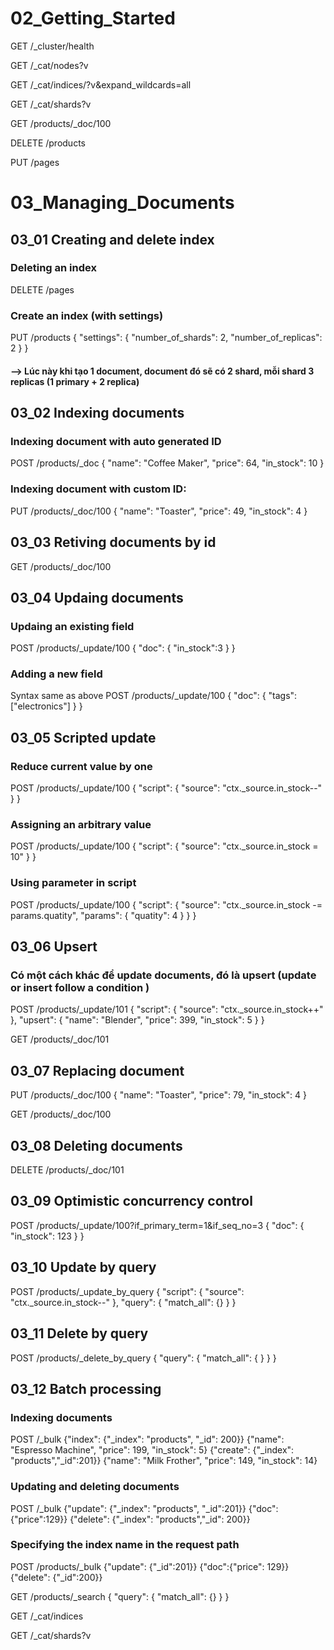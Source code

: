 # 02_Getting_Started
GET /_cluster/health

GET /_cat/nodes?v

GET /_cat/indices/?v&expand_wildcards=all

GET /_cat/shards?v

GET /products/_doc/100

DELETE /products

PUT /pages


# 03_Managing_Documents
## 03_01 Creating and delete index
### Deleting an index
DELETE /pages

### Create an index (with settings)

PUT /products
{
  "settings": {
    "number_of_shards": 2,
    "number_of_replicas": 2
  }
}

#### --> Lúc này khi tạo 1 document, document đó sẽ có 2 shard, mỗi shard 3 replicas (1 primary + 2 replica)


## 03_02 Indexing documents
### Indexing document with auto generated ID
POST /products/_doc
{
  "name": "Coffee Maker",
  "price": 64,
  "in_stock": 10
}

### Indexing document with custom ID:
PUT /products/_doc/100
{
  "name": "Toaster",
  "price": 49,
  "in_stock": 4
}

## 03_03 Retiving documents by id
GET /products/_doc/100

## 03_04 Updaing documents
### Updaing an existing field
POST /products/_update/100
{
  "doc": {
    "in_stock":3
  }
}

### Adding a new field
Syntax same as above
POST /products/_update/100
{
  "doc": {
    "tags": ["electronics"]
  }
}

## 03_05 Scripted update
### Reduce current value by one
POST /products/_update/100
{
  "script": {
    "source": "ctx._source.in_stock--"
  }
}

### Assigning an arbitrary value
POST /products/_update/100
{
  "script": {
    "source": "ctx._source.in_stock = 10"
  }
}

### Using parameter in script
POST /products/_update/100
{
  "script": {
    "source": "ctx._source.in_stock -= params.quatity",
    "params": {
      "quatity": 4
    }
  }
}

## 03_06 Upsert
### Có một cách khác để update documents, đó là upsert (update or insert follow a condition )
POST /products/_update/101
{
  "script": {
    "source": "ctx._source.in_stock++"
  },
  "upsert": {
    "name": "Blender",
    "price": 399,
    "in_stock": 5
  }
}

GET /products/_doc/101

## 03_07 Replacing document
PUT /products/_doc/100
{
  "name": "Toaster",
  "price": 79,
  "in_stock": 4
}

GET /products/_doc/100

## 03_08 Deleting documents
DELETE /products/_doc/101

## 03_09 Optimistic concurrency control
POST /products/_update/100?if_primary_term=1&if_seq_no=3
{
  "doc": {
    "in_stock": 123
  }
}

## 03_10 Update by query
POST /products/_update_by_query
{
  "script": {
    "source": "ctx._source.in_stock--"
  },
  "query": {
    "match_all": {}
  }
}

## 03_11 Delete by query
POST /products/_delete_by_query
{
  "query": {
    "match_all": { }
  }
}

## 03_12 Batch processing
### Indexing documents
POST /_bulk
{"index": {"_index": "products", "_id": 200}}
{"name": "Espresso Machine", "price": 199, "in_stock": 5}
{"create": {"_index": "products","_id":201}}
{"name": "Milk Frother", "price": 149, "in_stock": 14}

### Updating and deleting documents
POST /_bulk
{"update": {"_index": "products", "_id":201}}
{"doc":{"price":129}}
{"delete": {"_index": "products","_id": 200}}

### Specifying the index name in the request path
POST /products/_bulk
{"update": {"_id":201}}
{"doc":{"price": 129}}
{"delete": {"_id":200}}


GET /products/_search
{
  "query": {
    "match_all": {}
  }
}

GET /_cat/indices

GET /_cat/shards?v
